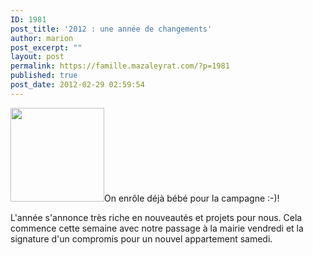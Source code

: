 ```yaml
---
ID: 1981
post_title: '2012 : une année de changements'
author: marion
post_excerpt: ""
layout: post
permalink: https://famille.mazaleyrat.com/?p=1981
published: true
post_date: 2012-02-29 02:59:54
---
```

<a href="http://famille.mazaleyrat.com/wp-content/uploads/2012/02/wpid-IMG-20120228-WA0000.jpg"><img src="http://famille.mazaleyrat.com/wp-content/uploads/2012/02/wpid-IMG-20120228-WA0000-150x150.jpg" alt="" title="bébé lit le programme" width="150" height="150" class="alignleft size-thumbnail wp-image-1980" /></a>On enrôle déjà bébé pour la campagne :-)! 

L'année s'annonce très riche en nouveautés et projets pour nous. 
Cela commence cette semaine avec notre passage à la mairie vendredi et la signature d'un compromis pour un nouvel appartement samedi.